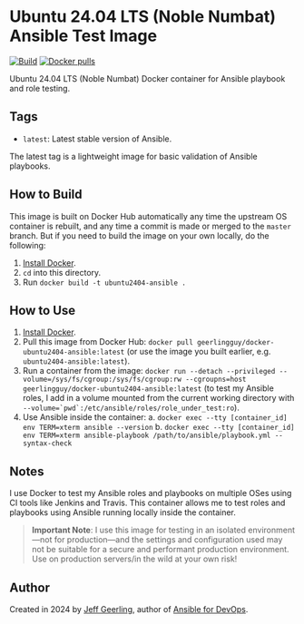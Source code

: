 # Ubuntu 24.04 LTS (Noble Numbat) Ansible Test Image

[![Build](https://github.com/geerlingguy/docker-ubuntu2404-ansible/actions/workflows/build.yml/badge.svg)](https://github.com/geerlingguy/docker-ubuntu2404-ansible/actions/workflows/build.yml) [![Docker pulls](https://img.shields.io/docker/pulls/geerlingguy/docker-ubuntu2404-ansible)](https://hub.docker.com/r/geerlingguy/docker-ubuntu2404-ansible/)

Ubuntu 24.04 LTS (Noble Numbat) Docker container for Ansible playbook and role testing.

## Tags

  - `latest`: Latest stable version of Ansible.

The latest tag is a lightweight image for basic validation of Ansible playbooks.

## How to Build

This image is built on Docker Hub automatically any time the upstream OS container is rebuilt, and any time a commit is made or merged to the `master` branch. But if you need to build the image on your own locally, do the following:

  1. [Install Docker](https://docs.docker.com/install/).
  2. `cd` into this directory.
  3. Run `docker build -t ubuntu2404-ansible .`

## How to Use

  1. [Install Docker](https://docs.docker.com/engine/installation/).
  2. Pull this image from Docker Hub: `docker pull geerlingguy/docker-ubuntu2404-ansible:latest` (or use the image you built earlier, e.g. `ubuntu2404-ansible:latest`).
  3. Run a container from the image: `docker run --detach --privileged --volume=/sys/fs/cgroup:/sys/fs/cgroup:rw --cgroupns=host geerlingguy/docker-ubuntu2404-ansible:latest` (to test my Ansible roles, I add in a volume mounted from the current working directory with ``--volume=`pwd`:/etc/ansible/roles/role_under_test:ro``).
  4. Use Ansible inside the container:
    a. `docker exec --tty [container_id] env TERM=xterm ansible --version`
    b. `docker exec --tty [container_id] env TERM=xterm ansible-playbook /path/to/ansible/playbook.yml --syntax-check`

## Notes

I use Docker to test my Ansible roles and playbooks on multiple OSes using CI tools like Jenkins and Travis. This container allows me to test roles and playbooks using Ansible running locally inside the container.

> **Important Note**: I use this image for testing in an isolated environment—not for production—and the settings and configuration used may not be suitable for a secure and performant production environment. Use on production servers/in the wild at your own risk!

## Author

Created in 2024 by [Jeff Geerling](https://www.jeffgeerling.com/), author of [Ansible for DevOps](https://www.ansiblefordevops.com/).
